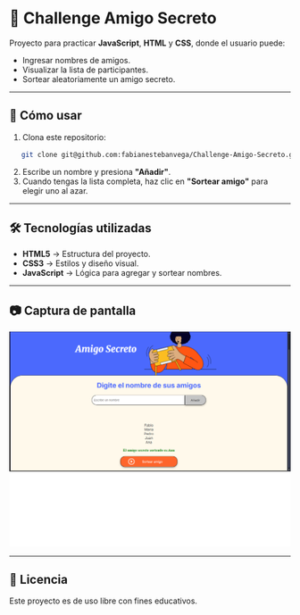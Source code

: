 
# 🎁 Challenge Amigo Secreto

Proyecto para practicar **JavaScript**, **HTML** y **CSS**, donde el usuario puede:

- Ingresar nombres de amigos.
- Visualizar la lista de participantes.
- Sortear aleatoriamente un amigo secreto.

---

## 🚀 Cómo usar

1. Clona este repositorio:
```bash
   git clone git@github.com:fabianestebanvega/Challenge-Amigo-Secreto.git 
   ```
   
2. Escribe un nombre y presiona **"Añadir"**.  
3. Cuando tengas la lista completa, haz clic en **"Sortear amigo"** para elegir uno al azar.

---

## 🛠️ Tecnologías utilizadas

- **HTML5** → Estructura del proyecto.
- **CSS3** → Estilos y diseño visual.
- **JavaScript** → Lógica para agregar y sortear nombres.

---

## 📷 Captura de pantalla

![Vista previa](assets/Resultado.png)

---

## 📄 Licencia

Este proyecto es de uso libre con fines educativos.